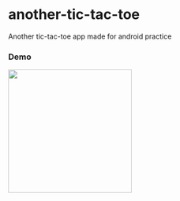 # another-tic-tac-toe
Another tic-tac-toe app made for android practice

### Demo

<img src="https://user-images.githubusercontent.com/31564734/132526258-a513489b-e00e-4cab-8dfe-d90120abcff3.gif" width="250px"/>
